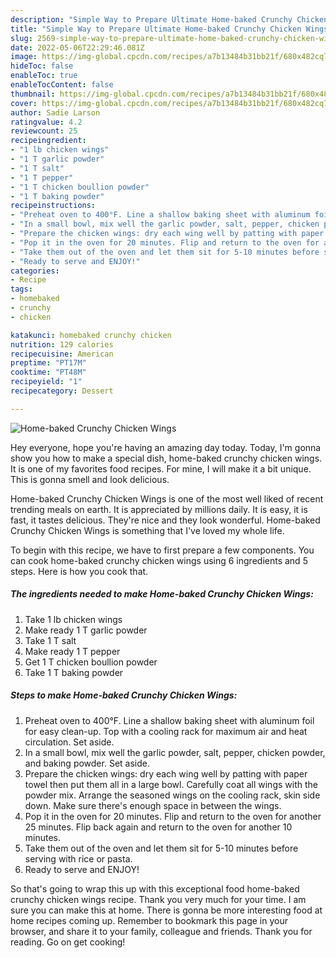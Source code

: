 ```yaml
---
description: "Simple Way to Prepare Ultimate Home-baked Crunchy Chicken Wings"
title: "Simple Way to Prepare Ultimate Home-baked Crunchy Chicken Wings"
slug: 2569-simple-way-to-prepare-ultimate-home-baked-crunchy-chicken-wings
date: 2022-05-06T22:29:46.081Z
image: https://img-global.cpcdn.com/recipes/a7b13484b31bb21f/680x482cq70/home-baked-crunchy-chicken-wings-recipe-main-photo.jpg
hideToc: false
enableToc: true
enableTocContent: false
thumbnail: https://img-global.cpcdn.com/recipes/a7b13484b31bb21f/680x482cq70/home-baked-crunchy-chicken-wings-recipe-main-photo.jpg
cover: https://img-global.cpcdn.com/recipes/a7b13484b31bb21f/680x482cq70/home-baked-crunchy-chicken-wings-recipe-main-photo.jpg
author: Sadie Larson
ratingvalue: 4.2
reviewcount: 25
recipeingredient:
- "1 lb chicken wings"
- "1 T garlic powder"
- "1 T salt"
- "1 T pepper"
- "1 T chicken boullion powder"
- "1 T baking powder"
recipeinstructions:
- "Preheat oven to 400°F. Line a shallow baking sheet with aluminum foil for easy clean-up. Top with a cooling rack for maximum air and heat circulation. Set aside."
- "In a small bowl, mix well the garlic powder, salt, pepper, chicken powder, and baking powder. Set aside."
- "Prepare the chicken wings: dry each wing well by patting with paper towel then put them all in a large bowl. Carefully coat all wings with the powder mix. Arrange the seasoned wings on the cooling rack, skin side down. Make sure there&#39;s enough space in between the wings."
- "Pop it in the oven for 20 minutes. Flip and return to the oven for another 25 minutes. Flip back again and return to the oven for another 10 minutes."
- "Take them out of the oven and let them sit for 5-10 minutes before serving with rice or pasta."
- "Ready to serve and ENJOY!"
categories:
- Recipe
tags:
- homebaked
- crunchy
- chicken

katakunci: homebaked crunchy chicken 
nutrition: 129 calories
recipecuisine: American
preptime: "PT17M"
cooktime: "PT48M"
recipeyield: "1"
recipecategory: Dessert

---
```



![Home-baked Crunchy Chicken Wings](https://img-global.cpcdn.com/recipes/a7b13484b31bb21f/680x482cq70/home-baked-crunchy-chicken-wings-recipe-main-photo.jpg)

Hey everyone, hope you're having an amazing day today. Today, I'm gonna show you how to make a special dish, home-baked crunchy chicken wings. It is one of my favorites food recipes. For mine, I will make it a bit unique. This is gonna smell and look delicious.

Home-baked Crunchy Chicken Wings is one of the most well liked of recent trending meals on earth. It is appreciated by millions daily. It is easy, it is fast, it tastes delicious. They're nice and they look wonderful. Home-baked Crunchy Chicken Wings is something that I've loved my whole life.




To begin with this recipe, we have to first prepare a few components. You can cook home-baked crunchy chicken wings using 6 ingredients and 5 steps. Here is how you cook that.

<!--inarticleads1-->

##### The ingredients needed to make Home-baked Crunchy Chicken Wings:

1. Take 1 lb chicken wings
1. Make ready 1 T garlic powder
1. Take 1 T salt
1. Make ready 1 T pepper
1. Get 1 T chicken boullion powder
1. Take 1 T baking powder




<!--inarticleads2-->

##### Steps to make Home-baked Crunchy Chicken Wings:

1. Preheat oven to 400°F. Line a shallow baking sheet with aluminum foil for easy clean-up. Top with a cooling rack for maximum air and heat circulation. Set aside.
1. In a small bowl, mix well the garlic powder, salt, pepper, chicken powder, and baking powder. Set aside.
1. Prepare the chicken wings: dry each wing well by patting with paper towel then put them all in a large bowl. Carefully coat all wings with the powder mix. Arrange the seasoned wings on the cooling rack, skin side down. Make sure there&#39;s enough space in between the wings.
1. Pop it in the oven for 20 minutes. Flip and return to the oven for another 25 minutes. Flip back again and return to the oven for another 10 minutes.
1. Take them out of the oven and let them sit for 5-10 minutes before serving with rice or pasta.
1. Ready to serve and ENJOY!



So that's going to wrap this up with this exceptional food home-baked crunchy chicken wings recipe. Thank you very much for your time. I am sure you can make this at home. There is gonna be more interesting food at home recipes coming up. Remember to bookmark this page in your browser, and share it to your family, colleague and friends. Thank you for reading. Go on get cooking!
